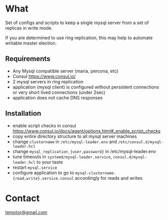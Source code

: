 What
====

Set of configs and scripts to keep a single mysql server from a set of replicas in write mode.

If you are determined to use ring replication, this may help to automate writable master election.

Requirements
------------

* Any Mysql compatible server (maria, percona, etc)
* Consul https://www.consul.io/
* 2 mysql servers in ring replication
* application (mysql client) is configured without persistent connections or very short lived connections (under 2sec)
* application does not cache DNS responses

Installation
------------

* enable script checks in consul https://www.consul.io/docs/agent/options.html#_enable_script_checks
* copy entire directory structure to all mysql server machines
* change `clustername` in `/etc/mysql-leader.env` and `/etc/consul.d/mysql-leader.hcl`
* change `mysql_replication_{user,password}` in /etc/mysql-leader.env
* tune timeouts in `systemd/mysql-leader.service`, `consul.d/mysql-leader.hcl` to your taste
* restart `mysql.service`
* configure application to go to `mysql-clustername-{read,write}.service.consul` accordingly for reads and writes

Contact
=======

temotor@gmail.com
